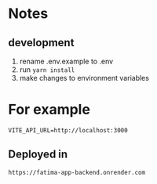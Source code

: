 # Notes

## development

1. rename .env.example to .env
2. run `yarn install`
3. make changes to environment variables

# For example

```
VITE_API_URL=http://localhost:3000

```

## Deployed in

```
https://fatima-app-backend.onrender.com
```
